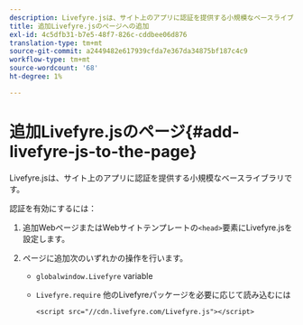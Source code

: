 ```yaml
---
description: Livefyre.jsは、サイト上のアプリに認証を提供する小規模なベースライブラリです。
title: 追加Livefyre.jsのページへの追加
exl-id: 4c5dfb31-b7e5-48f7-826c-cddbee06d876
translation-type: tm+mt
source-git-commit: a2449482e617939cfda7e367da34875bf187c4c9
workflow-type: tm+mt
source-wordcount: '68'
ht-degree: 1%

---
```


# 追加Livefyre.jsのページ{#add-livefyre-js-to-the-page}

Livefyre.jsは、サイト上のアプリに認証を提供する小規模なベースライブラリです。

認証を有効にするには：

1. 追加WebページまたはWebサイトテンプレートの`<head>`要素にLivefyre.jsを設定します。
1. ページに追加次のいずれかの操作を行います。

   * `globalwindow.Livefyre` variable
   * `Livefyre.require` 他のLivefyreパッケージを必要に応じて読み込むには

      ```
      <script src="//cdn.livefyre.com/Livefyre.js"></script>
      ```
